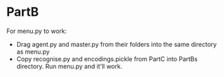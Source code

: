 # PartB
For menu.py to work: 
- Drag agent.py and master.py from their folders into the same directory as menu.py
- Copy recognise.py and encodings.pickle from PartC into PartBs directory.
Run menu.py and it'll work.
